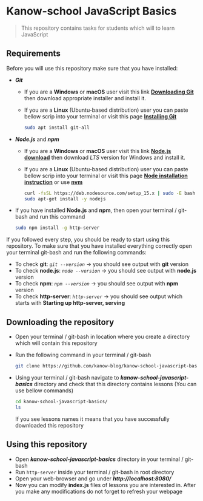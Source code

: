 # Kanow-school JavaScript Basics

> This repository contains tasks for students which will to learn JavaScript

## Requirements

Before you will use this repository make sure that you have installed:

- **_Git_**

  - If you are a **Windows** or **macOS** user visit this link **[Downloading Git](https://git-scm.com/download/win)**
    then download appropriate installer and install it.
  - If you are a **Linux** (Ubuntu-based distribution) user you can paste bellow scrip into your terminal or visit this
    page **[Installing Git](https://git-scm.com/book/en/v2/Getting-Started-Installing-Git)**

    ```bash
    sudo apt install git-all
    ```

- **_Node.js_** and **_npm_**

  - If you are a **Windows** or **macOS** user visit this link **[Node.js download](https://nodejs.org/en/download/)**
    then download _LTS_ version for Windows and install it.
  - If you are a **Linux** (Ubuntu-based distribution) user you can paste bellow scrip into your terminal or visit this
    page **[Node installation instruction](https://nodejs.org/en/download/package-manager/#debian-and-ubuntu-based-linux-distributions)**
    or use **[nvm](https://github.com/nvm-sh/nvm#install--update-script)**

    ```bash
    curl -fsSL https://deb.nodesource.com/setup_15.x | sudo -E bash -
    sudo apt-get install -y nodejs
    ```

- If you have installed **Node.js** and **npm**, then open your terminal / git-bash and run this command

  ```bash
  sudo npm install -g http-server
  ```

If you followed every step, you should be ready to start using this repository. To make sure that you have installed
everything correctly open your terminal git-bash and run the following commands:

- To check **git**: _`git --version`_ → you should see output with **git** version
- To check **node.js**: _`node --version`_ → you should see output with **node.js** version
- To check **npm**: _`npm --version`_ → you should see output with **npm** version
- To check **http-server**: _`http-server`_ → you should see output which starts with **Starting up http-server,
  serving**

## Downloading the repository

- Open your terminal / git-bash in location where you create a directory which will contain this repository

- Run the following command in your terminal / git-bash

  ```bash
  git clone https://github.com/kanow-blog/kanow-school-javascript-basics.git
  ```

- Using your terminal / git-bash navigate to **_kanow-school-javascript-basics_** directory and check that this
  directory contains lessons (You can use bellow commands)

  ```bash
  cd kanow-school-javascript-basics/
  ls
  ```

  If you see lessons names it means that you have successfully downloaded this repository

## Using this repository

- Open **_kanow-school-javascript-basics_** directory in your terminal / git-bash
- Run `http-server` inside your terminal / git-bash in root directory
- Open your web-browser and go under **_http://localhost:8080/_**
- Now you can modify **index.js** files of lessons you are interested in. After you make any modifications do not forget
  to refresh your webpage
